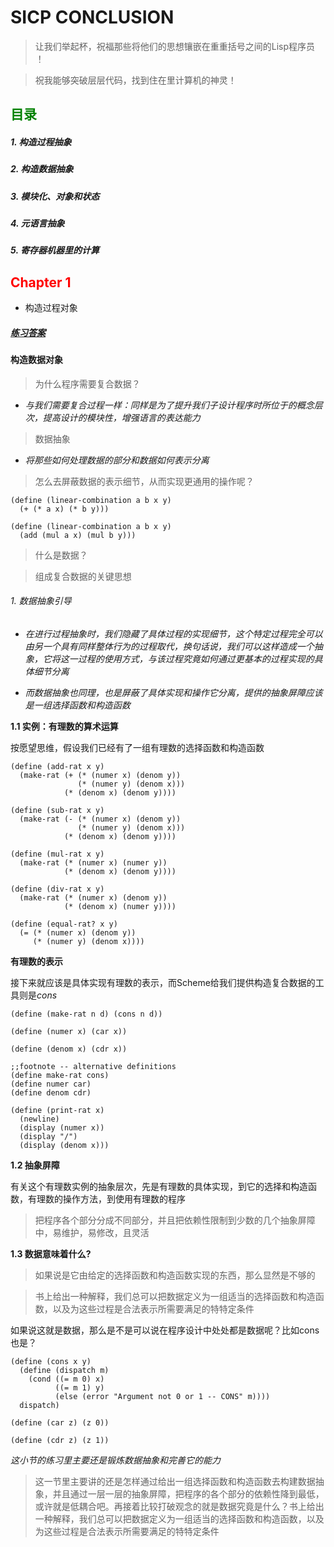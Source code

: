 # **SICP CONCLUSION**

> 让我们举起杯，祝福那些将他们的思想镶嵌在重重括号之间的Lisp程序员 ！

> 祝我能够突破层层代码，找到住在里计算机的神灵！

## **<font color = "green">目录</font>**
##### 1. 构造过程抽象
##### 2. 构造数据抽象
##### 3. 模块化、对象和状态
##### 4. 元语言抽象
##### 5. 寄存器机器里的计算

## **<font color = "red">Chapter 1</font>**
- 构造过程对象

##### [练习答案](https://github.com/dejavudwh/SICP-Exercise)

#### 构造数据对象

> 为什么程序需要复合数据？

- *与我们需要复合过程一样：同样是为了提升我们子设计程序时所位于的概念层次，提高设计的模块性，增强语言的表达能力*

> 数据抽象

- *将那些如何处理数据的部分和数据如何表示分离*

> 怎么去屏蔽数据的表示细节，从而实现更通用的操作呢？

```
(define (linear-combination a b x y)
  (+ (* a x) (* b y)))

(define (linear-combination a b x y)
  (add (mul a x) (mul b y)))
```

> 什么是数据？

> 组成复合数据的关键思想


###### 1. 数据抽象引导

- *在进行过程抽象时，我们隐藏了具体过程的实现细节，这个特定过程完全可以由另一个具有同样整体行为的过程取代，换句话说，我们可以这样造成一个抽象，它将这一过程的使用方式，与该过程究竟如何通过更基本的过程实现的具体细节分离*

- *而数据抽象也同理，也是屏蔽了具体实现和操作它分离，提供的抽象屏障应该是一组选择函数和构造函数*

**1.1 实例：有理数的算术运算**

按愿望思维，假设我们已经有了一组有理数的选择函数和构造函数

```
(define (add-rat x y)
  (make-rat (+ (* (numer x) (denom y))
               (* (numer y) (denom x)))
            (* (denom x) (denom y))))

(define (sub-rat x y)
  (make-rat (- (* (numer x) (denom y))
               (* (numer y) (denom x)))
            (* (denom x) (denom y))))

(define (mul-rat x y)
  (make-rat (* (numer x) (numer y))
            (* (denom x) (denom y))))

(define (div-rat x y)
  (make-rat (* (numer x) (denom y))
            (* (denom x) (numer y))))

(define (equal-rat? x y)
  (= (* (numer x) (denom y))
     (* (numer y) (denom x))))
```

  **有理数的表示**

接下来就应该是具体实现有理数的表示，而Scheme给我们提供构造复合数据的工具则是*cons*

```
(define (make-rat n d) (cons n d))

(define (numer x) (car x))

(define (denom x) (cdr x))

;;footnote -- alternative definitions
(define make-rat cons)
(define numer car)
(define denom cdr)

(define (print-rat x)
  (newline)
  (display (numer x))
  (display "/")
  (display (denom x)))
```

**1.2 抽象屏障**

有关这个有理数实例的抽象层次，先是有理数的具体实现，到它的选择和构造函数，有理数的操作方法，到使用有理数的程序

> 把程序各个部分分成不同部分，并且把依赖性限制到少数的几个抽象屏障中，易维护，易修改，且灵活

**1.3 数据意味着什么?**

> 如果说是它由给定的选择函数和构造函数实现的东西，那么显然是不够的

> 书上给出一种解释，我们总可以把数据定义为一组适当的选择函数和构造函数，以及为这些过程是合法表示所需要满足的特特定条件

如果说这就是数据，那么是不是可以说在程序设计中处处都是数据呢？比如cons也是？

```
(define (cons x y)
  (define (dispatch m)
    (cond ((= m 0) x)
          ((= m 1) y)
          (else (error "Argument not 0 or 1 -- CONS" m))))
  dispatch)

(define (car z) (z 0))

(define (cdr z) (z 1))
```

*这小节的练习里主要还是锻炼数据抽象和完善它的能力*

> 这一节里主要讲的还是怎样通过给出一组选择函数和构造函数去构建数据抽象，并且通过一层一层的抽象屏障，把程序的各个部分的依赖性降到最低，或许就是低耦合吧。再接着比较打破观念的就是数据究竟是什么？书上给出一种解释，我们总可以把数据定义为一组适当的选择函数和构造函数，以及为这些过程是合法表示所需要满足的特特定条件
